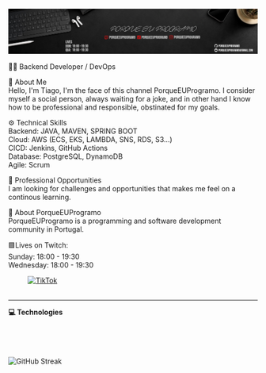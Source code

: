 <img src="images/header.png"></img>

👨‍💻 Backend Developer / DevOps

🚀 About Me<br>
Hello, I'm Tiago, I'm the face of this channel PorqueEUProgramo.
I consider myself a social person, always waiting for a joke, and in other hand I know how to be professional and responsible, obstinated for my goals.

⚙️ Technical Skills<br>
Backend: JAVA, MAVEN, SPRING BOOT<br>
Cloud: AWS (ECS, EKS, LAMBDA, SNS, RDS, S3...)<br>
CICD: Jenkins, GitHub Actions<br>
Database: PostgreSQL, DynamoDB<br>
Agile: Scrum

💼 Professional Opportunities<br>
I am looking for challenges and opportunities that makes me feel on a continous learning.

📧 About PorqueEUProgramo<br>
PorqueEUProgramo is a programming and software development community in Portugal.<br> 

🟪Lives on Twitch:<br>
Sunday: 18:00 - 19:30<br>
Wednesday: 18:00 - 19:30<br>



<a href="https://www.twitch.tv/porqueeuprogramo/"><img src="https://img.shields.io/badge/twitch-%237000e6.svg?&style=for-the-badge&logo=twitch&logoColor=white"  alt=""/></a>&nbsp;&nbsp;&nbsp;&nbsp;
<a href="https://www.youtube.com/porqueeuprogramo/"><img src="https://img.shields.io/badge/youtube-%23ff0000.svg?&style=for-the-badge&logo=youtube&logoColor=white"  alt=""/></a>&nbsp;&nbsp;&nbsp;&nbsp;
<a href="https://www.tiktok.com/@porqueeuprogramo"><img src="https://img.shields.io/badge/tiktok-black.svg?&style=for-the-badge&logo=tiktok" alt="TikTok" /></a>&nbsp;&nbsp;&nbsp;&nbsp;<br>
&nbsp;&nbsp;&nbsp;&nbsp;&nbsp;&nbsp;&nbsp;&nbsp;&nbsp;&nbsp;&nbsp;&nbsp;&nbsp;&nbsp;&nbsp;&nbsp;<a href="https://www.linkedin.com/in/porqueeuprogramo/"><img src="https://img.shields.io/badge/linkedin-%230077B5.svg?&style=for-the-badge&logo=linkedin&logoColor=white"  alt=""/></a>&nbsp;&nbsp;&nbsp;&nbsp;
<a href="mailto:porqueeuprogramo@gmail.com?subject=Hello%20PorqueEUProgramo%20"><img src="https://img.shields.io/badge/gmail-%23D14836.svg?&style=for-the-badge&logo=gmail&logoColor=white"  alt=""/></a>


<hr/>

<summary><b>💻 Technologies</b></summary>

<p>
  <img src="https://cdn.jsdelivr.net/gh/devicons/devicon/icons/java/java-original.svg" style="margin-right: 14px; width: 40px;" alt=""/>
  <img src="https://cdn.jsdelivr.net/gh/devicons/devicon/icons/maven/maven-original.svg" style="width: 40px;" alt=""/>
  <img src="https://cdn.jsdelivr.net/gh/devicons/devicon/icons/spring/spring-original.svg" style="margin-right: 14px; width: 40px;" alt=""/>
  <img src="https://simpleicons.org/icons/amazonaws.svg" style="width: 40px;" alt=""/>
  <img src="https://cdn.jsdelivr.net/gh/devicons/devicon/icons/kubernetes/kubernetes-plain.svg" style="width: 40px;" alt=""/>
  <img src="https://cdn.jsdelivr.net/gh/devicons/devicon/icons/githubactions/githubactions-original.svg" style="width: 40px;" alt=""/>
</p>
<p>
  <img src="https://cdn.jsdelivr.net/gh/devicons/devicon/icons/jenkins/jenkins-original.svg" style="width: 40px;" alt=""/>
  <img src="https://cdn.jsdelivr.net/gh/devicons/devicon/icons/postgresql/postgresql-original.svg" style="margin-right: 14px; width: 40px;" alt=""/>
  <img src="https://cdn.jsdelivr.net/gh/devicons/devicon/icons/intellij/intellij-original.svg" style="margin-right: 14px; width: 40px;" alt=""/>
  <img src="https://cdn.jsdelivr.net/gh/devicons/devicon/icons/git/git-original.svg" style="margin-right: 14px; width: 40px;" alt=""/>
  <img src="https://cdn.jsdelivr.net/gh/devicons/devicon/icons/docker/docker-original.svg" style="margin-right: 14px; width: 40px;" alt=""/>
  <img src="https://cdn.jsdelivr.net/gh/devicons/devicon/icons/react/react-original.svg" style="margin-right: 14px; width: 40px;" alt=""/>
  <img src="https://cdn.jsdelivr.net/gh/devicons/devicon/icons/nextjs/nextjs-line.svg" style="margin-right: 14px; width: 40px;" alt=""/>
</p>


<div>
  <img src="https://streak-stats.demolab.com?user=porqueeuprogramo&theme=dark" alt="GitHub Streak" />
</div>

<div>
  <img vertical-align="baseline" src="https://github-readme-stats-nu-eight-50.vercel.app/api/top-langs/?username=porqueeuprogramo&hide_progress=true&langs_count=6&theme=dark"  alt=""/>
  <img vertical-align="baseline" src="https://github-readme-stats-nu-eight-50.vercel.app/api?username=porqueeuprogramo&show_icons=true&theme=dark&hide_title=true&rank_icon=github&hide_rank=true&hide=contribs"  alt=""/>

</div>
